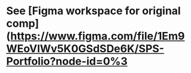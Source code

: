 # See [Figma workspace for original comp](https://www.figma.com/file/1Em9WEoVlWv5K0GSdSDe6K/SPS-Portfolio?node-id=0%3